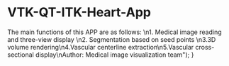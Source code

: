 # VTK-QT-ITK-Heart-App
The main functions of this APP are as follows: \n1. Medical image reading and three-view display \n2. Segmentation based on seed points \n3.3D volume rendering\n4.Vascular centerline extraction\n5.Vascular cross-sectional display\nAuthor: Medical image visualization team"); }
